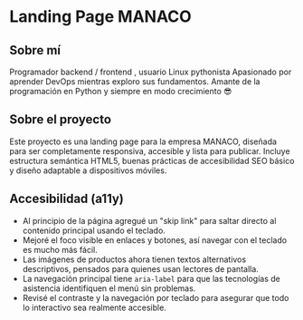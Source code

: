 # Landing Page MANACO

## Sobre mí
Programador backend / frontend , usuario Linux pythonista
Apasionado por aprender DevOps mientras exploro sus fundamentos. Amante de la programación en Python y siempre en modo crecimiento 😎

## Sobre el proyecto
Este proyecto es una landing page para la empresa MANACO, diseñada para ser completamente responsiva, accesible y lista para publicar. Incluye estructura semántica HTML5, buenas prácticas de accesibilidad SEO básico y diseño adaptable a dispositivos móviles.

## Accesibilidad (a11y)
- Al principio de la página agregué un "skip link" para saltar directo al contenido principal usando el teclado.
- Mejoré el foco visible en enlaces y botones, así navegar con el teclado es mucho más fácil.
- Las imágenes de productos ahora tienen textos alternativos descriptivos, pensados para quienes usan lectores de pantalla.
- La navegación principal tiene `aria-label` para que las tecnologías de asistencia identifiquen el menú sin problemas.
- Revisé el contraste y la navegación por teclado para asegurar que todo lo interactivo sea realmente accesible.

